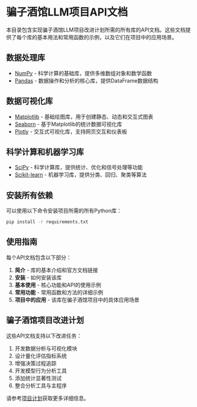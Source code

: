 # 骗子酒馆LLM项目API文档

本目录包含实现骗子酒馆LLM项目改进计划所需的所有库的API文档。这些文档提供了每个库的基本用法和常用函数的示例，以及它们在项目中的应用场景。

## 数据处理库

- [NumPy](numpy.md) - 科学计算的基础库，提供多维数组对象和数学函数
- [Pandas](pandas.md) - 数据操作和分析的核心库，提供DataFrame数据结构

## 数据可视化库

- [Matplotlib](matplotlib.md) - 基础绘图库，用于创建静态、动态和交互式图表
- [Seaborn](seaborn.md) - 基于Matplotlib的统计数据可视化库
- [Plotly](plotly.md) - 交互式可视化库，支持网页交互和仪表板

## 科学计算和机器学习库

- [SciPy](scipy.md) - 科学计算库，提供统计、优化和信号处理等功能
- [Scikit-learn](scikit-learn.md) - 机器学习库，提供分类、回归、聚类等算法

## 安装所有依赖

可以使用以下命令安装项目所需的所有Python库：

```bash
pip install -r requirements.txt
```

## 使用指南

每个API文档包含以下部分：

1. **简介** - 库的基本介绍和官方文档链接
2. **安装** - 如何安装该库
3. **基本使用** - 核心功能和API的使用示例
4. **常用功能** - 常用函数和方法的详细示例
5. **项目中的应用** - 该库在骗子酒馆项目中的具体应用场景

## 骗子酒馆项目改进计划

这些API文档支持以下改进任务：

1. 开发数据分析与可视化模块
2. 设计量化评估指标系统
3. 增强决策过程追踪
4. 开发模型行为分析工具
5. 添加统计显著性测试
6. 整合分析工具与主程序

请参考[项目计划](../.cursor/scratchpad.md)获取更多详细信息。 